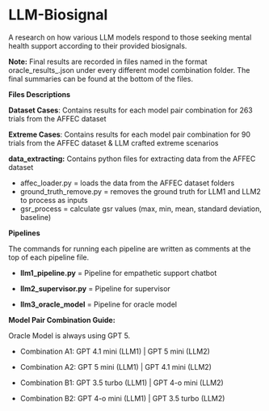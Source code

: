 # LLM-Biosignal
A research on how various LLM models respond to those seeking mental health support according to their provided biosignals. 

**Note:**
Final results are recorded in files named in the format oracle_results_.json under every different model combination folder. The final summaries can be found at the bottom of the files. 

**Files Descriptions**


**Dataset Cases**: Contains results for each model pair combination for 263 trials from the AFFEC dataset


**Extreme Cases**: Contains results for each model pair combination for 90 trials from the AFFEC dataset & LLM crafted extreme scenarios 


**data_extracting:** Contains python files for extracting data from the AFFEC dataset
- affec_loader.py = loads the data from the AFFEC dataset folders
- ground_truth_remove.py = removes the ground truth for LLM1 and LLM2 to process as inputs
- gsr_process = calculate gsr values (max, min, mean, standard deviation, baseline)


**Pipelines**

The commands for running each pipeline are written as comments at the top of each pipeline file.

- **llm1_pipeline.py** = Pipeline for empathetic support chatbot


- **llm2_supervisor.py** = Pipeline for supervisor


- **llm3_oracle_model** = Pipeline for oracle model



**Model Pair Combination Guide:**

Oracle Model is always using GPT 5.

  - Combination A1: GPT 4.1 mini (LLM1) | GPT 5 mini (LLM2)

  - Combination A2: GPT 5 mini (LLM1) | GPT 4.1 mini (LLM2)
   
  - Combination B1: GPT 3.5 turbo (LLM1) | GPT 4-o mini (LLM2)  

  - Combination B2: GPT 4-o mini (LLM1) | GPT 3.5 turbo (LLM2) 
